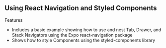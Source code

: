 ## Using React Navigation and Styled Components

Features

- Includes a basic example showing how to use and nest Tab, Drawer, and Stack Navigators using the Expo react-navigation package
- Shows how to style Components using the styled-components library
